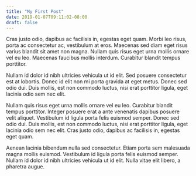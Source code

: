 ```yaml
---
title: "My First Post"
date: 2019-01-07T09:11:02-08:00
draft: false
---
```


Cras justo odio, dapibus ac facilisis in, egestas eget quam. Morbi leo risus, porta ac consectetur ac, vestibulum at eros. Maecenas sed diam eget risus varius blandit sit amet non magna. Nullam quis risus eget urna mollis ornare vel eu leo. Maecenas faucibus mollis interdum. Curabitur blandit tempus porttitor.

Nullam id dolor id nibh ultricies vehicula ut id elit. Sed posuere consectetur est at lobortis. Donec id elit non mi porta gravida at eget metus. Donec sed odio dui. Duis mollis, est non commodo luctus, nisi erat porttitor ligula, eget lacinia odio sem nec elit.

Nullam quis risus eget urna mollis ornare vel eu leo. Curabitur blandit tempus porttitor. Integer posuere erat a ante venenatis dapibus posuere velit aliquet. Vestibulum id ligula porta felis euismod semper. Donec sed odio dui. Duis mollis, est non commodo luctus, nisi erat porttitor ligula, eget lacinia odio sem nec elit. Cras justo odio, dapibus ac facilisis in, egestas eget quam.

Aenean lacinia bibendum nulla sed consectetur. Etiam porta sem malesuada magna mollis euismod. Vestibulum id ligula porta felis euismod semper. Nullam id dolor id nibh ultricies vehicula ut id elit. Nulla vitae elit libero, a pharetra augue.

